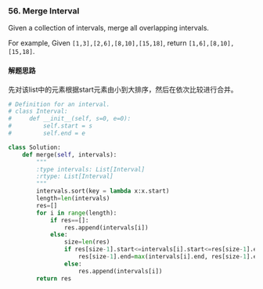 ### 56. Merge Interval

Given a collection of intervals, merge all overlapping intervals.

For example,
Given `[1,3],[2,6],[8,10],[15,18]`,
return `[1,6],[8,10],[15,18]`.

#### 解题思路

先对该list中的元素根据start元素由小到大排序，然后在依次比较进行合并。

```python
# Definition for an interval.
# class Interval:
#     def __init__(self, s=0, e=0):
#         self.start = s
#         self.end = e

class Solution:
    def merge(self, intervals):
        """
        :type intervals: List[Interval]
        :rtype: List[Interval]
        """
        intervals.sort(key = lambda x:x.start)
        length=len(intervals)
        res=[]
        for i in range(length):
            if res==[]:
                res.append(intervals[i])
            else:
                size=len(res)
                if res[size-1].start<=intervals[i].start<=res[size-1].end:
                    res[size-1].end=max(intervals[i].end, res[size-1].end)
                else:
                    res.append(intervals[i])
        return res
```

